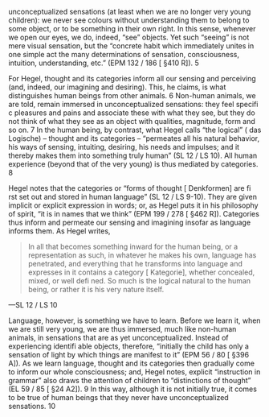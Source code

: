 unconceptualized sensations (at least when we are no longer very young children): we never see colours without understanding them to belong to some object, or to be something in their own right. In this sense, whenever we open our eyes, we do, indeed, “see” objects. Yet such “seeing” is not mere visual sensation, but the “concrete habit which immediately unites in one simple act the many determinations of sensation, consciousness, intuition, understanding, etc.” (EPM 132 / 186 [ §410 R]). 5

For Hegel, thought and its categories inform all our sensing and perceiving (and, indeed, our imagining and desiring). This, he claims, is what distinguishes human beings from other animals. 6  Non-human animals, we are told, remain immersed in unconceptualized sensations: they feel specifi c pleasures and pains and associate these with what they see, but they do not think of what they see as an object with qualities, magnitude, form and so on. 7  In the human being, by contrast, what Hegel calls “the logical” ( das Logische) – thought and its categories – “permeates all his natural behavior, his ways of sensing, intuiting, desiring, his needs and impulses; and it thereby makes them into something truly human” (SL 12 / LS 10). All human experience (beyond that of the very young) is thus mediated by categories. 8

Hegel notes that the categories or “forms of thought [ Denkformen] are fi rst set out and stored in human language” (SL 12 / LS 9-10). They are given implicit or explicit expression in words; or, as Hegel puts it in his philosophy of spirit, “it is in names that we think” (EPM 199 / 278 [ §462 R]). Categories thus inform and permeate our sensing and imagining insofar as language informs them. As Hegel writes,

> In all that becomes something inward for the human being, or a representation as such, in whatever he makes his own, language has penetrated, and everything that he transforms into language and expresses in it contains a category [ Kategorie], whether concealed, mixed, or well defi ned. So much is the logical natural to the human being, or rather it is his very nature itself. 

—SL 12 / LS 10

Language, however, is something we have to learn. Before we learn it, when we are still very young, we are thus immersed, much like non-human animals, in sensations that are as yet unconceptualized. Instead of experiencing identifi able objects, therefore, “initially the child has only a sensation of light by which things are manifest to it” (EPM 56 / 80 [ §396 A]). As we learn language, thought and its categories then gradually come to inform our whole consciousness; and, Hegel notes, explicit “instruction in grammar” also draws the attention of children to “distinctions of thought” (EL 59 / 85 [ §24 A2]). 9 In this way, although it is not initially true, it comes to be true of human beings that they never have unconceptualized sensations. 10
